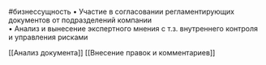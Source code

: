 #бизнессущность 
• Участие в согласовании регламентирующих документов от подразделений компании  
• Анализ и вынесение экспертного мнения с т.з. внутреннего контроля и управления рисками

[[Анализ документа]]
[[Внесение правок и комментариев]]
